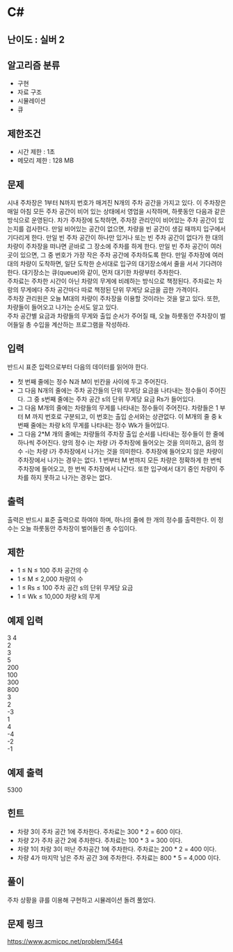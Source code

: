 # C#

## 난이도 : 실버 2

## 알고리즘 분류
  - 구현
  - 자료 구조
  - 시뮬레이션
  - 큐

## 제한조건
  - 시간 제한 : 1초
  - 메모리 제한 : 128 MB

## 문제
시내 주차장은 1부터 N까지 번호가 매겨진 N개의 주차 공간을 가지고 있다. 이 주차장은 매일 아침 모든 주차 공간이 비어 있는 상태에서 영업을 시작하며, 하룻동안 다음과 같은 방식으로 운영된다. 차가 주차장에 도착하면, 주차장 관리인이 비어있는 주차 공간이 있는지를 검사한다. 만일 비어있는 공간이 없으면, 차량을 빈 공간이 생길 때까지 입구에서 기다리게 한다. 만일 빈 주차 공간이 하나만 있거나 또는 빈 주차 공간이 없다가 한 대의 차량이 주차장을 떠나면 곧바로 그 장소에 주차를 하게 한다. 만일 빈 주차 공간이 여러 곳이 있으면, 그 중 번호가 가장 작은 주차 공간에 주차하도록 한다. 만일 주차장에 여러 대의 차량이 도착하면, 일단 도착한 순서대로 입구의 대기장소에서 줄을 서서 기다려야 한다. 대기장소는 큐(queue)와 같이, 먼저 대기한 차량부터 주차한다.<br/>
주차료는 주차한 시간이 아닌 차량의 무게에 비례하는 방식으로 책정된다. 주차료는 차랑의 무게에다 주차 공간마다 따로 책정된 단위 무게당 요금을 곱한 가격이다.<br/>
주차장 관리원은 오늘 M대의 차량이 주차장을 이용할 것이라는 것을 알고 있다. 또한, 차량들이 들어오고 나가는 순서도 알고 있다.<br/>
주차 공간별 요금과 차량들의 무게와 출입 순서가 주어질 때, 오늘 하룻동안 주차장이 벌어들일 총 수입을 계산하는 프로그램을 작성하라.<br/>

## 입력
반드시 표준 입력으로부터 다음의 데이터를 읽어야 한다.<br/>
  - 첫 번째 줄에는 정수 N과 M이 빈칸을 사이에 두고 주어진다.
  - 그 다음 N개의 줄에는 주차 공간들의 단위 무게당 요금을 나타내는 정수들이 주어진다. 그 중 s번째 줄에는 주차 공간 s의 단위 무게당 요금 Rs가 들어있다.
  - 그 다음 M개의 줄에는 차량들의 무게를 나타내는 정수들이 주어진다. 차량들은 1 부터 M 까지 번호로 구분되고, 이 번호는 출입 순서와는 상관없다. 이 M개의 줄 중 k번째 줄에는 차량 k의 무게를 나타내는 정수 Wk가 들어있다.
  - 그 다음 2*M 개의 줄에는 차량들의 주차장 출입 순서를 나타내는 정수들이 한 줄에 하나씩 주어진다. 양의 정수 i는 차량 i가 주차장에 들어오는 것을 의미하고, 음의 정수 -i는 차량 i가 주차장에서 나가는 것을 의미한다. 주차장에 들어오지 않은 차량이 주차장에서 나가는 경우는 없다. 1 번부터 M 번까지 모든 차량은 정확하게 한 번씩 주차장에 들어오고, 한 번씩 주차장에서 나간다. 또한 입구에서 대기 중인 차량이 주차를 하지 못하고 나가는 경우는 없다.

## 출력
출력은 반드시 표준 출력으로 하여야 하며, 하나의 줄에 한 개의 정수를 출력한다. 이 정수는 오늘 하룻동안 주차장이 벌어들인 총 수입이다.<br/>

## 제한
  - 1 ≤ N ≤ 100 주차 공간의 수
  - 1 ≤ M ≤ 2,000 차량의 수
  - 1 ≤ Rs ≤ 100 주차 공간 s의 단위 무게당 요금
  - 1 ≤ Wk ≤ 10,000 차량 k의 무게

## 예제 입력
3 4<br/>
2<br/>
3<br/>
5<br/>
200<br/>
100<br/>
300<br/>
800<br/>
3<br/>
2<br/>
-3<br/>
1<br/>
4<br/>
-4<br/>
-2<br/>
-1<br/>

## 예제 출력
5300<br/>

## 힌트
  - 차량 3이 주차 공간 1에 주차한다. 주차료는 300 * 2 = 600 이다.
  - 차량 2가 주차 공간 2에 주차한다. 주차료는 100 * 3 = 300 이다.
  - 차량 1이 차랑 3이 떠난 주차공간 1에 주차한다. 주차료는 200 * 2 = 400 이다.
  - 차량 4가 마지막 남은 주차 공간 3에 주차한다. 주차료는 800 * 5 = 4,000 이다.

## 풀이
주차 상황을 큐를 이용해 구현하고 시뮬레이션 돌려 풀었다.<br/>


## 문제 링크
https://www.acmicpc.net/problem/5464